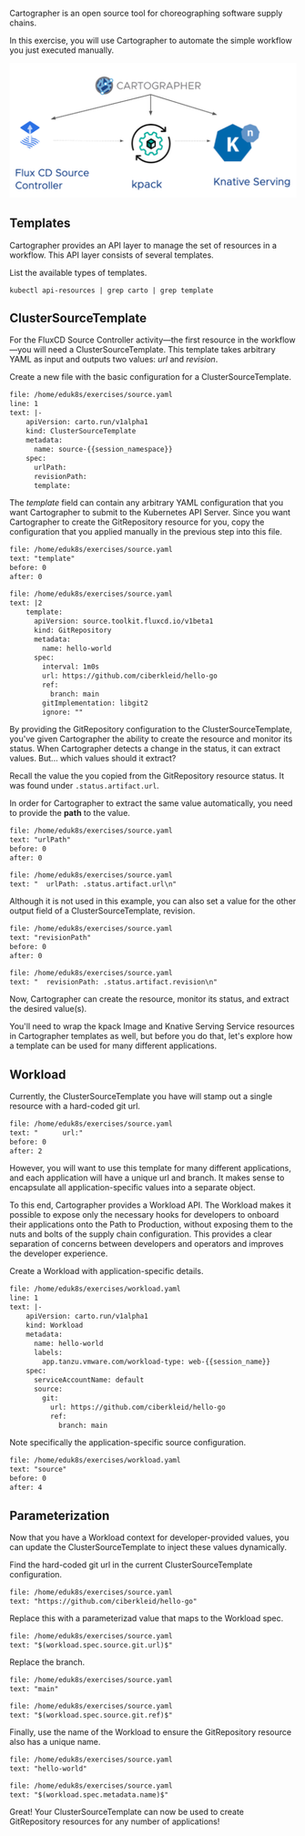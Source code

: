 Cartographer is an open source tool for choreographing software supply chains.

In this exercise, you will use Cartographer to automate the simple workflow you just executed manually.

![img.png](images/cartographer.png)

## Templates

Cartographer provides an API layer to manage the set of resources in a workflow. This API layer consists of several templates.

List the available types of templates.
```execute-1
kubectl api-resources | grep carto | grep template
```

## ClusterSourceTemplate

For the FluxCD Source Controller activity—the first resource in the workflow—you will need a ClusterSourceTemplate. This template takes arbitrary YAML as input and outputs two values: _url_ and _revision_.

Create a new file with the basic configuration for a ClusterSourceTemplate.
```editor:insert-lines-before-line
file: /home/eduk8s/exercises/source.yaml
line: 1
text: |-
    apiVersion: carto.run/v1alpha1
    kind: ClusterSourceTemplate
    metadata:
      name: source-{{session_namespace}}
    spec:
      urlPath: 
      revisionPath: 
      template:
```

The _template_ field can contain any arbitrary YAML configuration that you want Cartographer to submit to the Kubernetes API Server.
Since you want Cartographer to create the GitRepository resource for you, copy the configuration that you applied manually in the previous step into this file.
```editor:select-matching-text
file: /home/eduk8s/exercises/source.yaml
text: "template"
before: 0
after: 0
```

```editor:replace-text-selection
file: /home/eduk8s/exercises/source.yaml
text: |2
    template:
      apiVersion: source.toolkit.fluxcd.io/v1beta1
      kind: GitRepository
      metadata:
        name: hello-world
      spec:
        interval: 1m0s
        url: https://github.com/ciberkleid/hello-go
        ref:
          branch: main
        gitImplementation: libgit2
        ignore: ""
```

By providing the GitRepository configuration to the ClusterSourceTemplate, you've given Cartographer the ability to create the resource and monitor its status.
When Cartographer detects a change in the status, it can extract values. But... which values should it extract?

Recall the value the you copied from the GitRepository resource status.
It was found under `.status.artifact.url`.

In order for Cartographer to extract the same value automatically, you need to provide the **path** to the value.

```editor:select-matching-text
file: /home/eduk8s/exercises/source.yaml
text: "urlPath"
before: 0
after: 0
```

```editor:replace-text-selection
file: /home/eduk8s/exercises/source.yaml
text: "  urlPath: .status.artifact.url\n"
```

Although it is not used in this example, you can also set a value for the other output field of a ClusterSourceTemplate, revision.

```editor:select-matching-text
file: /home/eduk8s/exercises/source.yaml
text: "revisionPath"
before: 0
after: 0
```

```editor:replace-text-selection
file: /home/eduk8s/exercises/source.yaml
text: "  revisionPath: .status.artifact.revision\n"
```

Now, Cartographer can create the resource, monitor its status, and extract the desired value(s).

You'll need to wrap the kpack Image and Knative Serving Service resources in Cartographer templates as well, but before you do that, let's explore how a template can be used for many different applications.

## Workload

Currently, the ClusterSourceTemplate you have will stamp out a single resource with a hard-coded git url.
```editor:select-matching-text
file: /home/eduk8s/exercises/source.yaml
text: "      url:"
before: 0
after: 2
```

However, you will want to use this template for many different applications, and each application will have a unique url and branch.
It makes sense to encapsulate all application-specific values into a separate object.

To this end, Cartographer provides a Workload API.
The Workload makes it possible to expose only the necessary hooks for developers to onboard their applications onto the Path to Production, without exposing them to the nuts and bolts of the supply chain configuration.
This provides a clear separation of concerns between developers and operators and improves the developer experience.

Create a Workload with application-specific details.
```editor:insert-lines-before-line
file: /home/eduk8s/exercises/workload.yaml
line: 1
text: |-
    apiVersion: carto.run/v1alpha1
    kind: Workload
    metadata:
      name: hello-world
      labels:
        app.tanzu.vmware.com/workload-type: web-{{session_name}}
    spec:
      serviceAccountName: default
      source:
        git:
          url: https://github.com/ciberkleid/hello-go
          ref:
            branch: main
```

Note specifically the application-specific source configuration.
```editor:select-matching-text
file: /home/eduk8s/exercises/workload.yaml
text: "source"
before: 0
after: 4
```

## Parameterization

Now that you have a Workload context for developer-provided values, you can update the ClusterSourceTemplate to inject these values dynamically.

Find the hard-coded git url in the current ClusterSourceTemplate configuration.
```editor:select-matching-text
file: /home/eduk8s/exercises/source.yaml
text: "https://github.com/ciberkleid/hello-go"
```

Replace this with a parameterizad value that maps to the Workload spec.
```editor:replace-text-selection
file: /home/eduk8s/exercises/source.yaml
text: "$(workload.spec.source.git.url)$"
```

Replace the branch.
```editor:select-matching-text
file: /home/eduk8s/exercises/source.yaml
text: "main"
```

```editor:replace-text-selection
file: /home/eduk8s/exercises/source.yaml
text: "$(workload.spec.source.git.ref)$"
```

Finally, use the name of the Workload to ensure the GitRepository resource also has a unique name.
```editor:select-matching-text
file: /home/eduk8s/exercises/source.yaml
text: "hello-world"
```

```editor:replace-text-selection
file: /home/eduk8s/exercises/source.yaml
text: "$(workload.spec.metadata.name)$"
```

Great! Your ClusterSourceTemplate can now be used to create GitRepository resources for any number of applications!
